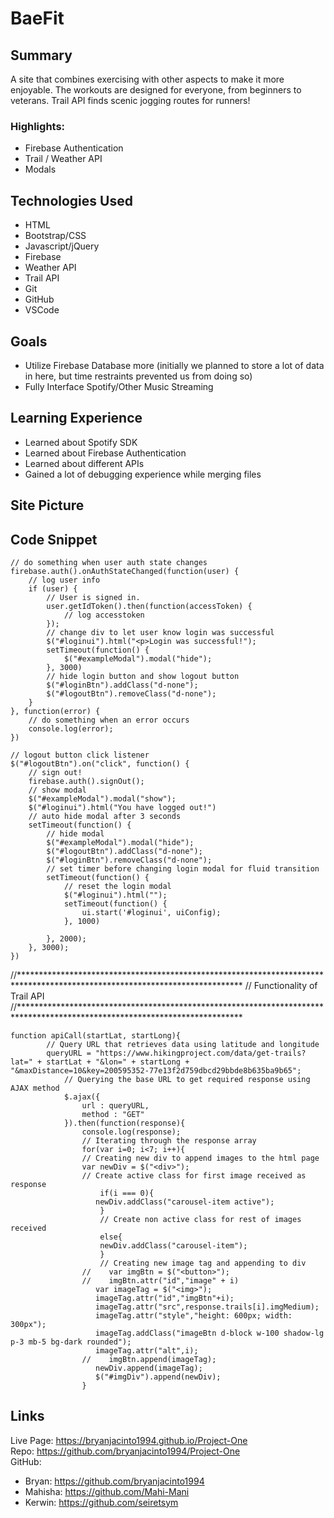# BaeFit

## Summary
A site that combines exercising with other aspects to make it more enjoyable. The workouts are designed for everyone, from beginners to veterans. Trail API finds scenic jogging routes for runners!

### **Highlights:**
- Firebase Authentication
- Trail / Weather API
- Modals


## Technologies Used
- HTML
- Bootstrap/CSS
- Javascript/jQuery
- Firebase
- Weather API
- Trail API
- Git
- GitHub
- VSCode

## Goals
- Utilize Firebase Database more (initially we planned to store a lot of data in here, but time restraints prevented us from doing so)
- Fully Interface Spotify/Other Music Streaming

## Learning Experience
- Learned about Spotify SDK
- Learned about Firebase Authentication
- Learned about different APIs
- Gained a lot of debugging experience while merging files

## Site Picture


## Code Snippet

```
// do something when user auth state changes
firebase.auth().onAuthStateChanged(function(user) {
    // log user info
    if (user) {
        // User is signed in.
        user.getIdToken().then(function(accessToken) {
            // log accesstoken
        });
        // change div to let user know login was successful
        $("#loginui").html("<p>Login was successful!");
        setTimeout(function() {
            $("#exampleModal").modal("hide");
        }, 3000)
        // hide login button and show logout button
        $("#loginBtn").addClass("d-none");
        $("#logoutBtn").removeClass("d-none");
    }
}, function(error) {
    // do something when an error occurs
    console.log(error);
})

// logout button click listener
$("#logoutBtn").on("click", function() {
    // sign out!
    firebase.auth().signOut();
    // show modal
    $("#exampleModal").modal("show");
    $("#loginui").html("You have logged out!")
    // auto hide modal after 3 seconds
    setTimeout(function() {
        // hide modal
        $("#exampleModal").modal("hide");
        $("#logoutBtn").addClass("d-none");
        $("#loginBtn").removeClass("d-none");
        // set timer before changing login modal for fluid transition
        setTimeout(function() {
            // reset the login modal
            $("#loginui").html("");
            setTimeout(function() {
                ui.start('#loginui', uiConfig);
            }, 1000)
            
        }, 2000);
    }, 3000);
})
```
//***************************************************************************************************************************
//                              Functionality of Trail API
//***************************************************************************************************************************
```
function apiCall(startLat, startLong){
        // Query URL that retrieves data using latitude and longitude
        queryURL = "https://www.hikingproject.com/data/get-trails?lat=" + startLat + "&lon=" + startLong + "&maxDistance=10&key=200595352-77e13f2d759dbcd29bbde8b635ba9b65";
            // Querying the base URL to get required response using AJAX method
            $.ajax({
                url : queryURL,
                method : "GET"
            }).then(function(response){
                console.log(response);
                // Iterating through the response array
                for(var i=0; i<7; i++){
                // Creating new div to append images to the html page
                var newDiv = $("<div>");
                // Create active class for first image received as response
                    if(i === 0){
                   newDiv.addClass("carousel-item active");
                    }
                    // Create non active class for rest of images received
                    else{
                    newDiv.addClass("carousel-item");
                    }
                    // Creating new image tag and appending to div
                //    var imgBtn = $("<button>");
                //    imgBtn.attr("id","image" + i)
                   var imageTag = $("<img>");
                   imageTag.attr("id","imgBtn"+i);
                   imageTag.attr("src",response.trails[i].imgMedium);
                   imageTag.attr("style","height: 600px; width: 300px");
                   imageTag.addClass("imageBtn d-block w-100 shadow-lg p-3 mb-5 bg-dark rounded");
                   imageTag.attr("alt",i);
                //    imgBtn.append(imageTag);
                   newDiv.append(imageTag);
                   $("#imgDiv").append(newDiv);
                }
```

## Links
Live Page: https://bryanjacinto1994.github.io/Project-One<br>
Repo: https://github.com/bryanjacinto1994/Project-One<br>
GitHub:
- Bryan: https://github.com/bryanjacinto1994
- Mahisha: https://github.com/Mahi-Mani
- Kerwin: https://github.com/seiretsym
